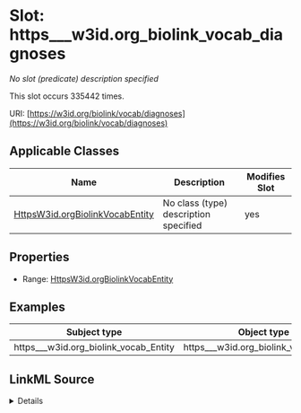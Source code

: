 

# Slot: https___w3id.org_biolink_vocab_diagnoses


_No slot (predicate) description specified_






This slot occurs 335442 times.


URI: [https://w3id.org/biolink/vocab/diagnoses](https://w3id.org/biolink/vocab/diagnoses)



<!-- no inheritance hierarchy -->





## Applicable Classes

| Name | Description | Modifies Slot |
| --- | --- | --- |
| [HttpsW3id.orgBiolinkVocabEntity](../classes/HttpsW3id.orgBiolinkVocabEntity.md) | No class (type) description specified |  yes  |







## Properties

* Range: [HttpsW3id.orgBiolinkVocabEntity](../classes/HttpsW3id.orgBiolinkVocabEntity.md)






## Examples

| Subject type | Object type | Example subject | Example object | Occurrences |
| --- | --- | --- | --- | --- |
| https___w3id.org_biolink_vocab_Entity | https___w3id.org_biolink_vocab_Entity | http://linkedlifedata.com/resource/umls/id/C0000727 | http://linkedlifedata.com/resource/umls/id/C0010709 | 335442 |




## LinkML Source

<details>

```yaml
name: https___w3id.org_biolink_vocab_diagnoses
annotations:
  count:
    tag: count
    value: 335442
description: No slot (predicate) description specified
examples:
- object:
    example_object: http://linkedlifedata.com/resource/umls/id/C0010709
    example_object_type: https___w3id.org_biolink_vocab_Entity
    example_predicate: https://w3id.org/biolink/vocab/diagnoses
    example_subject: http://linkedlifedata.com/resource/umls/id/C0000727
    example_subject_type: https___w3id.org_biolink_vocab_Entity
from_schema: biohealth
rank: 1000
slot_uri: https://w3id.org/biolink/vocab/diagnoses
alias: https___w3id.org_biolink_vocab_diagnoses
domain_of:
- https___w3id.org_biolink_vocab_Entity
range: https___w3id.org_biolink_vocab_Entity

```
</details>